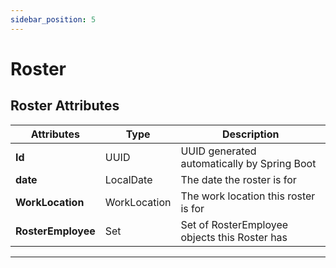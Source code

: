 ```yaml
---
sidebar_position: 5
---
```


#  Roster
## Roster Attributes
| Attributes          | Type         | Description                                   |
| ------------------- | ------------ | --------------------------------------------- |
| **Id**              | UUID         | UUID generated automatically by Spring Boot   |
| **date**            | LocalDate    | The date the roster is for                    |
| **WorkLocation**    | WorkLocation | The work location this roster is for          |
| **RosterEmployee** | Set          | Set of RosterEmployee objects this Roster has |

--- 
